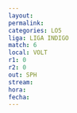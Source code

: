 ```yaml
---
layout: 
permalink: 
categories: LO5
liga: LIGA INDIGO
match: 6
local: VOLT
r1: 0
r2: 0
out: SPH
stream: 
hora: 
fecha:
---
```

